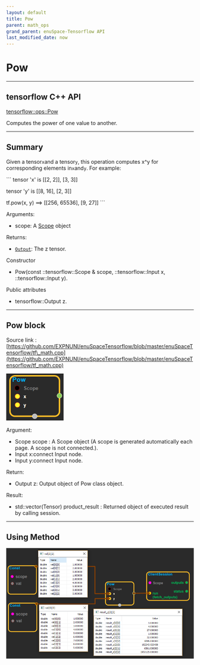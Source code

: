 ```yaml
--- 
layout: default 
title: Pow 
parent: math_ops 
grand_parent: enuSpace-Tensorflow API 
last_modified_date: now 
--- 
```


# Pow

---

## tensorflow C++ API

[tensorflow::ops::Pow](https://www.tensorflow.org/api_docs/cc/class/tensorflow/ops/pow)

Computes the power of one value to another.

---

## Summary

Given a tensor`x`and a tensor`y`, this operation computes x^y for corresponding elements in`x`and`y`. For example:

\`\`\` tensor 'x' is \[\[2, 2\]\], \[3, 3\]\]

tensor 'y' is \[\[8, 16\], \[2, 3\]\]

tf.pow\(x, y\) ==&gt; \[\[256, 65536\], \[9, 27\]\] \`\`\`

Arguments:

* scope: A [Scope](https://www.tensorflow.org/api_docs/cc/class/tensorflow/scope.html#classtensorflow_1_1_scope) object

Returns:

* [`Output`](https://www.tensorflow.org/api_docs/cc/class/tensorflow/output.html#classtensorflow_1_1_output): The z tensor.

Constructor

* Pow\(const ::tensorflow::Scope & scope,  ::tensorflow::Input x,  ::tensorflow::Input y\).

Public attributes

* tensorflow::Output z.

---

## Pow block

Source link : [https://github.com/EXPNUNI/enuSpaceTensorflow/blob/master/enuSpaceTensorflow/tf\_math.cpp](https://github.com/EXPNUNI/enuSpaceTensorflow/blob/master/enuSpaceTensorflow/tf_math.cpp)

![](../assets/math_Pow_Symbol.png)

Argument:

* Scope scope : A Scope object \(A scope is generated automatically each page. A scope is not connected.\).
* Input x:connect  Input node.
* Input y:connect  Input node.

Return:

* Output z: Output object of Pow class object.

Result:

* std::vector\(Tensor\) product\_result : Returned object of executed result by calling session.

---

## Using Method

![](../assets/math_Pow_Method.png)

